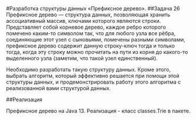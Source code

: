 #Разработка структуры данных «Префиксное дерево».
##Задача 26
Префиксное дерево — структура данных, позволяющая хранить ассоциативный массив, ключами которого являются строки. 
Представляет собой корневое дерево, каждое ребро которого помечено каким-то символом так, что для любого узла все рёбра,
 соединяющие этот узел с сыновьями, помечены разными символами, префиксное дерево содержит данную строку-ключ тогда и 
 только тогда, когда эту строку можно прочитать на пути из корня до какого-то выделенного узла (заметим, что такой узел 
 единственный).
 
Необходимо разработать такую структуру данных. Кроме этого, выбрать алгоритм, который эффективно решается при помощи 
этой структуры данных, и продемонстрировать работу этого алгоритма с реализованной вами структурой данных.

##Реализация

Префиксное дерево на Java 13. Реализация - класс classes.Trie в пакете. 